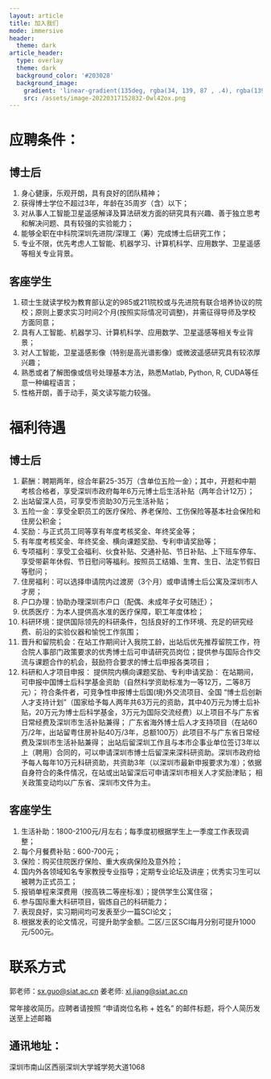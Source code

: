 ```yaml
---
layout: article
title: 加入我们
mode: immersive
header:
  theme: dark
article_header:
  type: overlay
  theme: dark
  background_color: '#203028'
  background_image:
    gradient: 'linear-gradient(135deg, rgba(34, 139, 87 , .4), rgba(139, 34, 139, .4))'
    src: /assets/image-20220317152832-0wl42ox.png
---
```

# 应聘条件：

## 博士后
1. 身心健康，乐观开朗，具有良好的团队精神；
2. 获得博士学位不超过3年，年龄在35周岁（含）以下；
3. 对从事人工智能卫星遥感解译及算法研发方面的研究具有兴趣、善于独立思考和解决问题、具有较强的实验能力；
4. 能够全职在中科院深圳先进院/深理工（筹）完成博士后研究工作；
5. 专业不限，优先考虑人工智能、机器学习、计算机科学、应用数学、卫星遥感等相关专业背景。

## 客座学生
1. 硕士生就读学校为教育部认定的985或211院校或与先进院有联合培养协议的院校；原则上要求实习时间2个月(按照实际情况可调整)，并需征得导师及学校方面同意；
2. 具有人工智能、机器学习、计算机科学、应用数学、卫星遥感等相关专业背景；
3. 对人工智能，卫星遥感影像（特别是高光谱影像）或微波遥感研究具有较浓厚兴趣；
4. 熟悉或者了解图像或信号处理基本方法，熟悉Matlab, Python, R, CUDA等任意一种编程语言；
5. 性格开朗，善于动手，英文读写能力较强。

# 福利待遇
## 博士后
1. 薪酬：聘期两年，综合年薪25-35万（含单位五险一金）；其中，开题和中期考核合格者，享受深圳市政府每年6万元博士后生活补贴（两年合计12万）；
2. 出站留深人员，可享受市资助30万元生活补贴；
3. 五险一金：享受全职员工的医疗保险、养老保险、工伤保险等基本社会保险和住房公积金；
4. 奖励：与正式员工同等享有年度考核奖金、年终奖金等；
5. 有年度考核奖金、年终奖金、横向课题奖励、专利申请奖励等；
6. 专项福利：享受工会福利、伙食补贴、交通补贴、节日补贴、上下班车停车、享受带薪年休假、节日慰问等福利。按照员工结婚、生育、生日、法定节假日等慰问；
6. 住房福利：可以选择申请院内过渡房（3个月）或申请博士后公寓及深圳市人才房；
7. 户口办理：协助办理深圳市户口（配偶、未成年子女可随迁）；
8. 优质医疗：为本人提供高水准的医疗保障，职工年度体检；
9. 科研环境：提供国际领先的科研条件，包括良好的工作环境、充足的研究经费、前沿的实验仪器和愉悦工作氛围；
10. 晋升和留院机会：在站工作期间计入我院工龄，出站后优先推荐留院工作，符合院人事部门政策要求的优秀博士后可申请研究员岗位；提供参与国际合作交流与课题合作的机会，鼓励符合要求的博士后申报各类项目；
11. 科研和人才项目申报： 提供院内横向课题奖励、专利申请奖励： 在站期间，可申报中国博士后科学基金资助（自然科学资助标准为一等12万，二等8万元）； 符合条件者，可竞争性申报博士后国(境)外交流项目、全国 “博士后创新人才支持计划”（国家给予每人两年共63万元的资助，其中40万元为博士后补贴，20万元为博士后科学基金，3万元为国际交流经费）以上项目不与广东省日常经费及深圳市生活补贴兼得； 广东省海外博士后人才支持项目（在站60万/2年，出站留粤住房补贴40万/3年，总额100万）此项目不与广东省日常经费及深圳市生活补贴兼得； 出站后留深圳工作且与本市企事业单位签订3年以上（聘用）合同的，可以申请深圳市博士后留深来深科研资助。深圳市政府给予每人每年10万元科研资助，共资助3年（以深圳市最新申报要求为准）；依据自身符合的条件情况，在站或出站留深后可申请深圳市相关人才奖励津贴； 相关政策变动均以广东省、深圳市文件为主。

## 客座学生
1. 生活补助：1800-2100元/月左右；每季度初根据学生上一季度工作表现调整；
2. 每个月餐费补贴：600-700元；
3. 保险：购买住院医疗保险、重大疾病保险及意外险；
4. 国内外各领域知名专家教授专业指导；定期专业论坛及讲座；优秀实习生可以被聘为正式员工；
5. 报销单程来深费用（按高铁二等座标准）；提供学生公寓住宿；
6. 参与国际重大科研项目，锻炼自己的科研能力；
7. 表现良好，实习期间均可发表至少一篇SCI论文；
8. 根据发表的论文情况，可提升助学金额。二区/三区SCI每月分别可提升1000元/500元。

# 联系方式

郭老师：sx.guo@siat.ac.cn
姜老师: xl.jiang@siat.ac.cn

常年接收简历。应聘者请按照 “申请岗位名称 + 姓名” 的邮件标题，将个人简历发送至上述邮箱
## 通讯地址：

深圳市南山区西丽深圳大学城学苑大道1068
